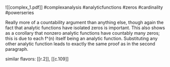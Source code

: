 ![[complex_1.pdf]] #complexanalysis #analyticfunctions #zeros #cardinality #powerseries

Really more of a countability argument than anything else, though again the fact that analytic functions have isolated zeros is important. This also shows as a corollary that nonzero analytic functions have countably many zeros; this is due to each f^(n) itself being an analytic function. Substituting any other analytic function leads to exactly the same proof as in the second paragraph.

similar flavors: [[r.2]], [[c.109]]